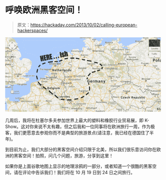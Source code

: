 # 呼唤欧洲黑客空间！

> 原文：<https://hackaday.com/2013/10/02/calling-european-hackerspaces/>

![ScreenShot034 copy](img/e9ed4f5ac5617afc2047995cd97fe22d.png)

几周后，我将在杜塞尔多夫参加世界上最大的塑料和橡胶行业贸易展，即 K-Show。这对你来说不太有趣，但之后我和一位同事将在欧洲旅行一周，作为极客，我们更愿意去参观你而不是典型的旅游景点(请注意，我已经在德国住了半年)。

到目前为止，我们大部分的黑客空间介绍只限于北美，所以我们很乐意访问你在欧洲的黑客空间！拍照，问几个问题，旅游，分享到这里！

如果你是上面谷歌地图上显示的地理涂鸦的一部分，或者知道一个很酷的黑客空间，请在评论中告诉我们！我们将在 10 月 19 日到 24 日之间旅行。
